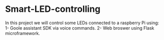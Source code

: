 # Smart-LED-controlling
In this project we will control some LEDs connected to a raspberry Pi using:
1- Goole assistant SDK via voice commands.
2- Web broswer using Flask microframework.
